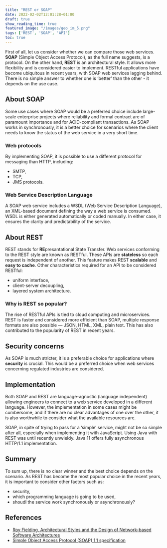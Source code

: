 ```yaml
---
title: "REST or SOAP"
date: 2022-02-02T12:01:28+01:00
draft: true
show_reading_time: true
featured_image: "/images/geo_im_5.png"
tags: ['REST', 'SOAP', 'API']
toc: true
---
```


First of all, let us consider whether we can compare those web services. 
**SOAP** (Simple Object Access Protocol), as the full name suggests, is a protocol. 
On the other hand, **REST** is an architectural style. 
It allows more flexibility and is considered easier to implement. 
RESTful applications have become ubiquitous in recent years, with SOAP web services
lagging behind. There is no simple answer to whether one is ‘better’ than the other -
it depends on the use case. 

## About SOAP

Some use cases where SOAP would be a preferred choice include large-scale enterprise
projects where reliability and formal contract are of paramount importance and for
ACID-compliant transactions. As SOAP works in synchronously, it is a better choice for
scenarios where the client needs to know the status of the web service in a very short
time.

### Web protocols

By implementing SOAP, it is possible to use a different protocol for messaging than HTTP, including:
- SMTP,
- TCP,
- JMS protocols. 

### Web Service Description Language

A SOAP web service includes a WSDL (Web Service Description Language), 
an XML-based document defining the way a web service is consumed. 
WSDL is either generated automatically or coded manually. 
In either case, it ensures the clarity and predictability of the service.

## About REST

REST stands for **RE**presantational State Transfer. Web services conforming to the REST
style are known as RESTful. 
These APIs are **stateless** so each request is independent of
another. This feature makes REST **scalable** and **easy to cache**. 
Other characteristics required for an API to be considered RESTful:
- uniform interface,
- client-server decoupling, 
- layered system architecture.

### Why is REST so popular?

The rise of RESTful APIs is tied to cloud computing and microservices. REST is faster and
considered more efficient than SOAP, multiple response formats are also possible — JSON, HTML,
XML, plain text. This has also contributed to the popularity of REST in recent years.

## Security concerns

As SOAP is much stricter, it is a preferable choice for applications where **security** is crucial. 
This would be a preferred choice when web services concerning regulated industries are considered.

## Implementation

Both SOAP and REST are language-agnostic (language independent) allowing engineers
to connect to a web service developed in a different language. 
However, the implementation in some cases might be cumbersome, and if there are no clear advantages of one
over the other, it is also worthwhile to consider what the available resources are. 

SOAP, in spite of trying to pass for a ‘simple’ service, might not be so simple after all, especially
when implementing it with JavaScript. Using Java with REST was until
recently unwieldy. Java 11 offers fully asynchronous HTTP/1.1 implementation.

## Summary

To sum up, there is no clear winner and the best choice depends on the scenario. 
As REST has become the most popular choice in the recent years, it is important to consider other factors such as:
- security, 
- which programming language is going to be used,
- shoudl the service work synchronously or asynchronously?

## References

- [Roy Fielding, Architectural Styles and the Design of Network-based Software Architectures](https://www.ics.uci.edu/~fielding/pubs/dissertation/top.htm)
- [Simple Object Access Protocol (SOAP) 1.1 specification](https://www.w3.org/TR/2000/NOTE-SOAP-20000508/)